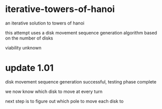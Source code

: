 # iterative-towers-of-hanoi
an iterative solution to towers of hanoi

this attempt uses a disk movement sequence generation algorithm based on the number of disks

viability unknown

# update 1.01

disk movement sequence generation successful, testing phase complete

we now know which disk to move at every turn

next step is to figure out which pole to move each disk to
